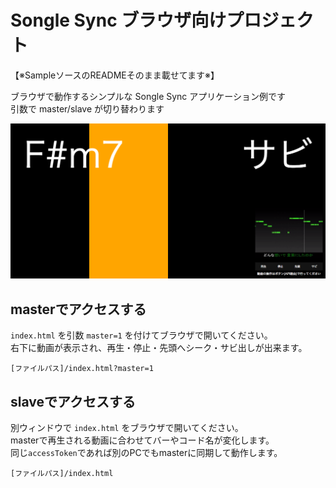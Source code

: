 # Songle Sync ブラウザ向けプロジェクト
【※SampleソースのREADMEそのまま載せてます※】

ブラウザで動作するシンプルな Songle Sync アプリケーション例です  
引数で master/slave が切り替わります

![Songle Sync Browser](ss.png "Songle Sync Browser")


## masterでアクセスする

`index.html` を引数 `master=1` を付けてブラウザで開いてください。  
右下に動画が表示され、再生・停止・先頭へシーク・サビ出しが出来ます。  

```
[ファイルパス]/index.html?master=1
```

## slaveでアクセスする

別ウィンドウで `index.html` をブラウザで開いてください。  
masterで再生される動画に合わせてバーやコード名が変化します。  
同じ`accessToken`であれば別のPCでもmasterに同期して動作します。

```
[ファイルパス]/index.html
```
